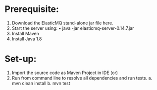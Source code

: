# Prerequisite:
1.	Download the ElasticMQ stand-alone jar file here.
2.	Start the server using:
•	java -jar elasticmq-server-0.14.7.jar
3.	Install Maven
4.	Install Java 1.8
# Set-up:
1.	Import the source code as Maven Project in IDE (or)
2.	Run from command line to resolve all dependencies and run tests.
a.	mvn clean install 
b.	mvn test
